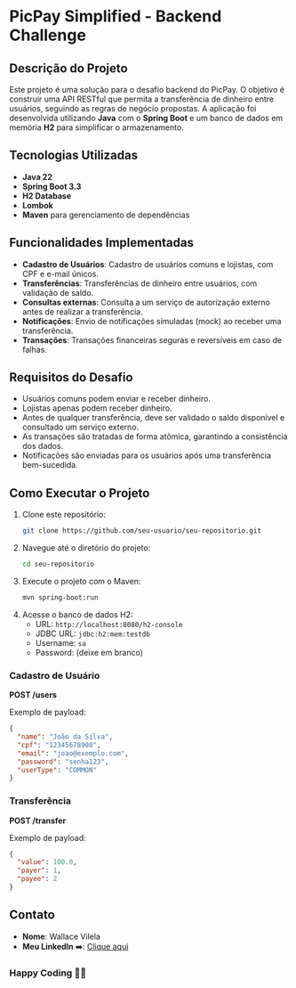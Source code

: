 # PicPay Simplified - Backend Challenge

## Descrição do Projeto

Este projeto é uma solução para o desafio backend do PicPay. O objetivo é construir uma API RESTful que permita a transferência de dinheiro entre usuários, seguindo as regras de negócio propostas. A aplicação foi desenvolvida utilizando **Java** com o **Spring Boot** e um banco de dados em memória **H2** para simplificar o armazenamento.

## Tecnologias Utilizadas

- **Java 22**
- **Spring Boot 3.3**
- **H2 Database**
- **Lombok**
- **Maven** para gerenciamento de dependências

## Funcionalidades Implementadas

- **Cadastro de Usuários**: Cadastro de usuários comuns e lojistas, com CPF e e-mail únicos.
- **Transferências**: Transferências de dinheiro entre usuários, com validação de saldo.
- **Consultas externas**: Consulta a um serviço de autorização externo antes de realizar a transferência.
- **Notificações**: Envio de notificações simuladas (mock) ao receber uma transferência.
- **Transações**: Transações financeiras seguras e reversíveis em caso de falhas.

## Requisitos do Desafio

- Usuários comuns podem enviar e receber dinheiro.
- Lojistas apenas podem receber dinheiro.
- Antes de qualquer transferência, deve ser validado o saldo disponível e consultado um serviço externo.
- As transações são tratadas de forma atômica, garantindo a consistência dos dados.
- Notificações são enviadas para os usuários após uma transferência bem-sucedida.

## Como Executar o Projeto

1. Clone este repositório:
   ```bash
   git clone https://github.com/seu-usuario/seu-repositorio.git
   ```
2. Navegue até o diretório do projeto:
   ```bash
   cd seu-repositorio
   ```
3. Execute o projeto com o Maven:
   ```bash
   mvn spring-boot:run
   ```
4. Acesse o banco de dados H2:
    - URL: `http://localhost:8080/h2-console`
    - JDBC URL: `jdbc:h2:mem:testdb`
    - Username: `sa`
    - Password: (deixe em branco)


### Cadastro de Usuário

**POST /users**

Exemplo de payload:
```json
{
  "name": "João da Silva",
  "cpf": "12345678900",
  "email": "joao@exemplo.com",
  "password": "senha123",
  "userType": "COMMON"
}
```

### Transferência

**POST /transfer**

Exemplo de payload:
```json
{
  "value": 100.0,
  "payer": 1,
  "payee": 2
}
```

## Contato

- **Nome**: Wallace Vilela
- **Meu LinkedIn** ➡️: [Clique aqui ](https://www.linkedin.com/in/wallace-vilela-538728247/)


### Happy Coding 🚀✨